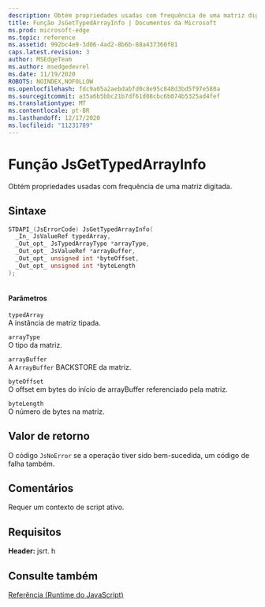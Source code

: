 ```yaml
---
description: Obtém propriedades usadas com frequência de uma matriz digitada.
title: Função JsGetTypedArrayInfo | Documentos da Microsoft
ms.prod: microsoft-edge
ms.topic: reference
ms.assetid: 992bc4e9-3d06-4ad2-8b6b-88a437360f81
caps.latest.revision: 3
author: MSEdgeTeam
ms.author: msedgedevrel
ms.date: 11/19/2020
ROBOTS: NOINDEX,NOFOLLOW
ms.openlocfilehash: fdc9a05a2aebdabfd0c8e95c848d3bd5f97e580a
ms.sourcegitcommit: a35a6b5bbc21b7df61d08cbc6b074b5325ad4fef
ms.translationtype: MT
ms.contentlocale: pt-BR
ms.lasthandoff: 12/17/2020
ms.locfileid: "11231789"
---
```

# Função JsGetTypedArrayInfo

Obtém propriedades usadas com frequência de uma matriz digitada.  
  
## Sintaxe  
  
```cpp  
STDAPI_(JsErrorCode) JsGetTypedArrayInfo(  
  _In_ JsValueRef typedArray,  
  _Out_opt_ JsTypedArrayType *arrayType,  
  _Out_opt_ JsValueRef *arrayBuffer,  
  _Out_opt_ unsigned int *byteOffset,  
  _Out_opt_ unsigned int *byteLength  
);  
  
```  
  
#### Parâmetros  
 `typedArray`  
 A instância de matriz tipada.  
  
 `arrayType`  
 O tipo da matriz.  
  
 `arrayBuffer`  
 A `ArrayBuffer` BACKSTORE da matriz.  
  
 `byteOffset`  
 O offset em bytes do início de arrayBuffer referenciado pela matriz.  
  
 `byteLength`  
 O número de bytes na matriz.  
  
## Valor de retorno  
 O código `JsNoError` se a operação tiver sido bem-sucedida, um código de falha também.  
  
## Comentários  
 Requer um contexto de script ativo.  
  
## Requisitos  
 **Header:** jsrt. h  
  
## Consulte também  
 [Referência (Runtime do JavaScript)](../chakra-hosting/reference-javascript-runtime.md)
